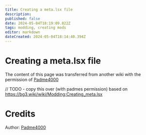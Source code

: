 ```yaml
---
title: Creating a meta.lsx file
description: 
published: false
date: 2024-05-04T18:19:09.822Z
tags: modding, creating mods
editor: markdown
dateCreated: 2024-05-04T18:14:40.394Z
---
```


# Creating a meta.lsx file

The content of this page was transferred from another wiki with the permission of [Padme4000](https://next.nexusmods.com/profile/Padme4000/about-me?gameId=3474)




// TODO - copy this over (with padmes permission)
based on https://bg3.wiki/wiki/Modding:Creating_meta.lsx 










# Credits

Author: [Padme4000](https://next.nexusmods.com/profile/Padme4000/about-me?gameId=3474)
